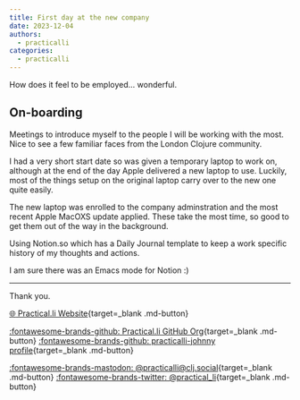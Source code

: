 ```yaml
---
title: First day at the new company
date: 2023-12-04
authors:
  - practicalli
categories:
  - practicalli
---
```


How does it feel to be employed... wonderful.

<!-- more -->


## On-boarding

Meetings to introduce myself to the people I will be working with the most.  Nice to see a few familiar faces from the London Clojure community.

I had a very short start date so was given a temporary laptop to work on, although at the end of the day Apple delivered a new laptop to use.  Luckily, most of the things setup on the original laptop carry over to the new one quite easily.

The new laptop was enrolled to the company adminstration and the most recent Apple MacOXS update applied.  These take the most time, so good to get them out of the way in the background.

Using Notion.so which has a Daily Journal template to keep a work specific history of my thoughts and actions.

I am sure there was an Emacs mode for Notion :)

---
Thank you.

[:globe_with_meridians: Practical.li Website](https://practical.li){target=_blank .md-button}

[:fontawesome-brands-github: Practical.li GitHub Org](https://github.com/practicalli){target=_blank .md-button}
[:fontawesome-brands-github: practicalli-johnny profile](https://github.com/practicalli-johnny){target=_blank .md-button}

[:fontawesome-brands-mastodon: @practicalli@clj.social](https://clj.social/@practicalli){target=_blank .md-button}
[:fontawesome-brands-twitter: @practical_li](https://twitter.com/practcial_li){target=_blank .md-button}
